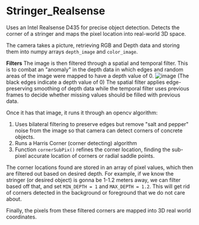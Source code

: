 # Stringer_Realsense
Uses an Intel Realsense D435 for precise object detection. Detects the corner of a stringer and maps the pixel location into real-world 3D space.

The camera takes a picture, retrieving RGB and Depth data and storing them into numpy arrays `depth_image` and `color_image`.

**Filters**
The image is then filtered through a spatial and temporal filter. This is to combat an "anomaly" in the depth data in which edges and random areas of the image were mapped to have a depth value of 0.
![image](https://user-images.githubusercontent.com/86447811/170658290-0cc7bb66-e418-4de8-aeb1-aaf6024bca83.png)
(The black edges indicate a depth value of 0)
The spatial filter applies edge-preserving smoothing of depth data while the temporal filter uses previous frames to decide whether missing values should be filled with previous data.



Once it has that image, it runs it through an opencv algorithm:
1. Uses bilateral filtering to preserve edges but remove "salt and pepper" noise from the image so that camera can detect corners of concrete objects.
2. Runs a Harris Corner (corner detecting) algorithm
3. Function `cornerSubPix()` refines the corner location, finding the sub-pixel accurate location of corners or radial saddle points.

The corner locations found are stored in an array of pixel values, which then are filtered out based on desired depth. For example, if we know the stringer (or desired object) is gonna be 1-1.2 meters away, we can filter based off that, and set `MIN_DEPTH = 1` and `MAX_DEPTH = 1.2`. This will get rid of corners detected in the background or foreground that we do not care about.

Finally, the pixels from these filtered corners are mapped into 3D real world coordinates.
